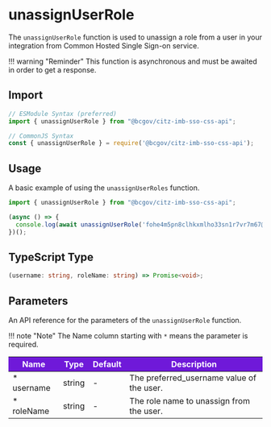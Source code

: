 # unassignUserRole

The `unassignUserRole` function is used to unassign a role from a user in your integration from Common Hosted Single Sign-on service. 

!!! warning "Reminder"
    This function is asynchronous and must be awaited in order to get a response.

## Import

```JavaScript
// ESModule Syntax (preferred)
import { unassignUserRole } from "@bcgov/citz-imb-sso-css-api";

// CommonJS Syntax
const { unassignUserRole } = require('@bcgov/citz-imb-sso-css-api');
```

## Usage

A basic example of using the `unassignUserRoles` function.

```JavaScript
import { unassignUserRole } from "@bcgov/citz-imb-sso-css-api";

(async () => {
  console.log(await unassignUserRole('fohe4m5pn8clhkxmlho33sn1r7vr7m67@idir', 'Admin'));
})();
```

## TypeScript Type

<!-- The following code block is auto generated when types in the package change. -->
<!-- TYPE: unassignUserRole -->
```TypeScript
(username: string, roleName: string) => Promise<void>;
```

## Parameters

An API reference for the parameters of the `unassignUserRole` function.

!!! note "Note"
    The Name column starting with `*` means the parameter is required.

<table>
  <!-- Table columns -->
  <thead>
    <tr>
      <th style="background: #6f19d9; color: white;">Name</th>
      <th style="background: #6f19d9; color: white;">Type</th>
      <th style="background: #6f19d9; color: white;">Default</th>
      <th style="background: #6f19d9; color: white;">Description</th>
    </tr>
  </thead>

  <!-- Table rows -->
  <tbody>
    <tr>
      <td>* username</td>
      <td>string</td>
      <td>-</td>
      <td>The preferred_username value of the user.</td>
    </tr>
    <tr>
      <td>* roleName</td>
      <td>string</td>
      <td>-</td>
      <td>The role name to unassign from the user.</td>
    </tr>
  </tbody>
</table>
